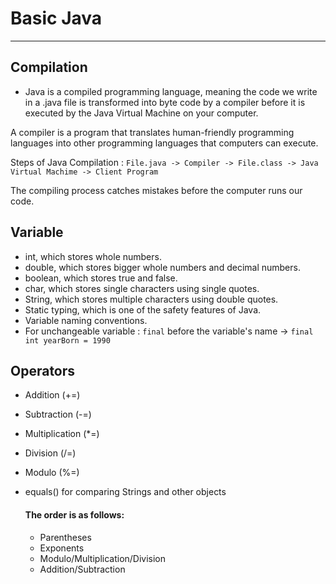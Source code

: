 # Basic Java
-----------

## Compilation

- Java is a compiled programming language, meaning the code we write in a .java file is transformed into byte code by a compiler before it is executed by the Java Virtual Machine on your computer.

A compiler is a program that translates human-friendly programming languages into other programming languages that computers can execute.

Steps of Java Compilation :  ` File.java -> Compiler -> File.class -> Java Virtual Machime -> Client Program `

The compiling process catches mistakes before the computer runs our code.


## Variable

- int, which stores whole numbers.
- double, which stores bigger whole numbers and decimal numbers.
- boolean, which stores true and false.
- char, which stores single characters using single quotes.
- String, which stores multiple characters using double quotes.
- Static typing, which is one of the safety features of Java.
- Variable naming conventions.
- For unchangeable variable : ```final``` before the variable's name -> `final int yearBorn = 1990`

## Operators 

- Addition (+=)
- Subtraction (-=)
- Multiplication (*=)
- Division (/=)
- Modulo (%=)
- equals() for comparing Strings and other objects

  #### The order is as follows:

  - Parentheses
  - Exponents
  -  Modulo/Multiplication/Division
  - Addition/Subtraction
